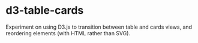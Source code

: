 # d3-table-cards

Experiment on using D3.js to transition between table and cards views, and reordering elements (with HTML rather than SVG).
